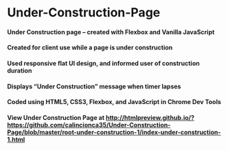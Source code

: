 # Under-Construction-Page
#### Under Construction page – created with Flexbox and Vanilla JavaScript
#### Created for client use while a page is under construction
#### Used responsive flat UI design, and informed user of construction duration
#### Displays “Under Construction” message when timer lapses
#### Coded using HTML5, CSS3, Flexbox, and JavaScript in Chrome Dev Tools
#### View Under Construction Page at http://htmlpreview.github.io/?https://github.com/calincionca35/Under-Construction-Page/blob/master/root-under-construction-1/index-under-construction-1.html
